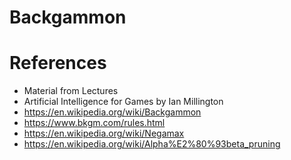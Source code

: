 # Backgammon

# References

- Material from Lectures
- Artificial Intelligence for Games by Ian Millington
- https://en.wikipedia.org/wiki/Backgammon
- https://www.bkgm.com/rules.html
- https://en.wikipedia.org/wiki/Negamax
- https://en.wikipedia.org/wiki/Alpha%E2%80%93beta_pruning
